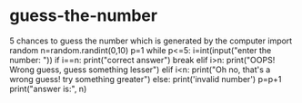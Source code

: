 # guess-the-number
5 chances to guess the number which is generated by the computer
import random
n=random.randint(0,10)
p=1
while p<=5:
    i=int(input("enter the number: "))
    if i==n:
        print("correct answer")
        break
    elif i>n:
        print("OOPS! Wrong guess, guess something lesser")
    elif i<n:
        print("Oh no, that's a wrong guess! try something greater")
    else:
        print('invalid number')
    p=p+1
print("answer is:", n)

